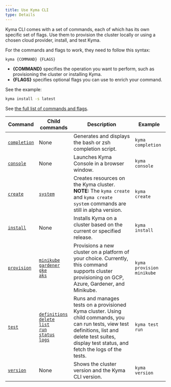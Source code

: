 ```yaml
---
title: Use Kyma CLI
type: Details
---
```


Kyma CLI comes with a set of commands, each of which has its own specific set of flags. Use them to provision the cluster locally or using a chosen cloud provider, install, and test Kyma.

For the commands and flags to work, they need to follow this syntax:

```bash
kyma {COMMAND} {FLAGS}
```

- **{COMMAND}** specifies the operation you want to perform, such as provisioning the cluster or installing Kyma.
- **{FLAGS}** specifies optional flags you can use to enrich your command.

See the example:

```bash
kyma install -s latest
```

See [the full list of commands and flags](/cli/commands/).

|     Command        | Child commands   |  Description  | Example |
|--------------------|----------------|---------------|---------|
| [`completion`](/cli/commands#kyma-completion-kyma-completion)| None| Generates and displays the bash or zsh completion script. | `kyma completion`|
| [`console`](/cli/commands#kyma-console-kyma-console)| None| Launches Kyma Console in a browser window. | `kyma console` |
| [`create`](/cli/commands/#kyma-create-kyma-create)|[`system`](cli/commands/#kyma-create-system-kyma-create-system)| Creates resources on the Kyma cluster. **NOTE:** The `kyma create` and `kyma create system` commands are still in alpha version. | `kyma create` | 
| [`install`](/cli/commands#kyma-install-kyma-install)| None| Installs Kyma on a cluster based on the current or specified release. | `kyma install`|
| [`provision`](/cli/commands#kyma-provision-kyma-provision)| [`minikube`](/cli/commands#kyma-provision-minikube-kyma-provision-minikube)<br> [`gardener`](/cli/commands#kyma-provision-gardener-kyma-provision-gardener) <br> [`gke`](/cli/commands#kyma-provision-gke-kyma-provision-gke) <br> [`aks`](/cli/commands#kyma-provision-aks-kyma-provision-aks)| Provisions a new cluster on a platform of your choice. Currently, this command supports cluster provisioning on GCP, Azure, Gardener, and Minikube. | `kyma provision minikube`|
| [`test`](/cli/commands#kyma-test-kyma-test)|[`definitions`](/cli/commands#kyma-test-definitions-kyma-test-definitions)<br> [`delete`](/cli/commands#kyma-test-delete-kyma-test-delete) <br> [`list`](/cli/commands#kyma-test-list-kyma-test-list) <br> [`run`](/cli/commands#kyma-test-run-kyma-test-run) <br> [`status`](/cli/commands#kyma-test-status-kyma-test-status)<br> [`logs`](/cli/commands#kyma-test-logs-kyma-test-logs) <br> | Runs and manages tests on a provisioned Kyma cluster. Using child commands, you can run tests, view test definitions, list and delete test suites, display test status, and fetch the logs of the tests.| `kyma test run` |
| [`version`](/cli/commands#kyma-version-kyma-version)|None| Shows the cluster version and the Kyma CLI version.| `kyma version` |